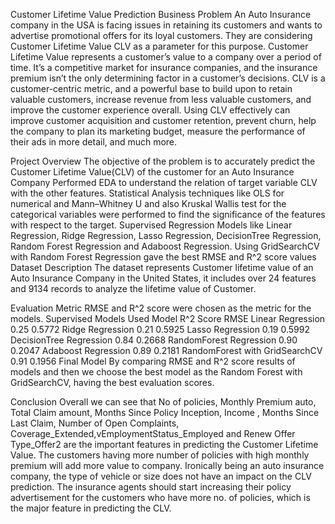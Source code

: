 Customer Lifetime Value Prediction
Business Problem
An Auto Insurance company in the USA is facing issues in retaining its customers and wants to advertise promotional offers for its loyal customers. They are considering Customer Lifetime Value CLV as a parameter for this purpose. Customer Lifetime Value represents a customer’s value to a company over a period of time. It’s a competitive market for insurance companies, and the insurance premium isn’t the only determining factor in a customer’s decisions. CLV is a customer-centric metric, and a powerful base to build upon to retain valuable customers, increase revenue from less valuable customers, and improve the customer experience overall. Using CLV effectively can improve customer acquisition and customer retention, prevent churn, help the company to plan its marketing budget, measure the performance of their ads in more detail, and much more.

Project Overview
The objective of the problem is to accurately predict the Customer Lifetime Value(CLV) of the customer for an Auto Insurance Company
Performed EDA to understand the relation of target variable CLV with the other features.
Statistical Analysis techniques like OLS for numerical and Mann–Whitney U and also Kruskal Wallis test for the categorical variables were performed to find the significance of the features with respect to the target.
Supervised Regression Models like Linear Regression, Ridge Regression, Lasso Regression, DecisionTree Regression, Random Forest Regression and Adaboost Regression.
Using GridSearchCV with Random Forest Regression gave the best RMSE and R^2 score values
Dataset Description
The dataset represents Customer lifetime value of an Auto Insurance Company in the United States, it includes over 24 features and 9134 records to analyze the lifetime value of Customer.



Evaluation Metric
RMSE and R^2 score were chosen as the metric for the models.
Supervised Models Used
Model	R^2 Score	RMSE
Linear Regression	0.25	0.5772
Ridge Regression	0.21	0.5925
Lasso Regression	0.19	0.5992
DecisionTree Regression	0.84	0.2668
RandomForest Regression	0.90	0.2047
Adaboost Regression	0.89	0.2181
RandomForest with GridSearchCV	0.91	0.1956
Final Model
By comparing RMSE and R^2 score results of models and then we choose the best model as the Random Forest with GridSearchCV, having the best evaluation scores.

Conclusion
Overall we can see that No of policies, Monthly Premium auto, Total Claim amount, Months Since Policy Inception, Income , Months Since Last Claim, Number of Open Complaints, Coverage_Extended,vEmploymentStatus_Employed and Renew Offer Type_Offer2 are the important features in predicting the Customer Lifetime Value.
The customers having more number of policies with high monthly premium will add more value to company.
Ironically being an auto insurance company, the type of vehicle or size does not have an impact on the CLV prediction.
The insurance agents should start increasing their policy advertisement for the customers who have more no. of policies, which is the major feature in predicting the CLV.

